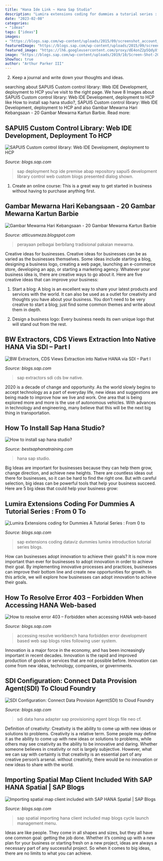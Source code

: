 ```yaml
---
title: "Hana Ide Link ~ Hana Sap Studio"
description: "Lumira extensions coding for dummies a tutorial series : from 0 to"
date: "2023-02-08"
categories:
- "ideas"
tags: ["ideas"]
images:
- "https://blogs.sap.com/wp-content/uploads/2015/09/screenshot_account_hanatrial_ondemand_com_2015_10_05_22_06_29_sap_hana_cockpit01_807644.png"
featuredImage: "https://blogs.sap.com/wp-content/uploads/2015/09/screenshot_account_hanatrial_ondemand_com_2015_10_05_22_06_29_sap_hana_cockpit01_807644.png"
featured_image: "https://lh6.googleusercontent.com/proxy/dE4onZ2p5QdyXf8DoZvdD7PQcZDeNwE9VHgtsbTQaDbDNJDDWvtlRKMmk05PurCzFhllKMjUCcloWEkUh006YyOsHm79sTfAUa_F30tSTuVb1ywuxq3A7BVWUor8ptG6B7TdIFzHHbyL0nv6fP-Gwln5kqL-f63Bf3b5yTNWT_yVHkdNWGXAEwogLbh3IpXBC5p5yp98hizXye6poVpCXtGnhOCTbL17-vlm5-TkU--r=w1200-h630-p-k-no-nu"
image: "https://blogs.sap.com/wp-content/uploads/2019/10/Screen-Shot-2019-10-21-at-8.32.45-am.png"
ShowToc: true
author: "Arthur Parker III"
---
```



2. Keep a journal and write down your thoughts and ideas.

	

		
searching about SAPUI5 Custom control library: Web IDE Development, deployment to HCP you've visit to the right page. We have 8 Images about SAPUI5 Custom control library: Web IDE Development, deployment to HCP like How to install sap hana studio?, SAPUI5 Custom control library: Web IDE Development, deployment to HCP and also Gambar Mewarna Hari Kebangsaan - 20 Gambar Mewarna Kartun Barbie. Read more:
		
    
## SAPUI5 Custom Control Library: Web IDE Development, Deployment To HCP

<img loading=lazy src="https://blogs.sap.com/wp-content/uploads/2016/12/2016-12-15_15-43-17.png" onerror="this.onerror=null;this.src='https://tse2.mm.bing.net/th?id=OIP.vPaGYG77yq_fUkcchq823QHaFU&amp;pid=15.1';" alt="SAPUI5 Custom control library: Web IDE Development, deployment to HCP">

_Source: blogs.sap.com_

>sap deployment hcp ide premise abap repository sapui5 development library control web custom blogs presented dialog shown. 

	

1. Create an online course: This is a great way to get started in business without having to purchase anything first.

    
## Gambar Mewarna Hari Kebangsaan - 20 Gambar Mewarna Kartun Barbie

<img loading=lazy src="https://lh6.googleusercontent.com/proxy/dE4onZ2p5QdyXf8DoZvdD7PQcZDeNwE9VHgtsbTQaDbDNJDDWvtlRKMmk05PurCzFhllKMjUCcloWEkUh006YyOsHm79sTfAUa_F30tSTuVb1ywuxq3A7BVWUor8ptG6B7TdIFzHHbyL0nv6fP-Gwln5kqL-f63Bf3b5yTNWT_yVHkdNWGXAEwogLbh3IpXBC5p5yp98hizXye6poVpCXtGnhOCTbL17-vlm5-TkU--r=w1200-h630-p-k-no-nu" onerror="this.onerror=null;this.src='https://tse1.mm.bing.net/th?id=OIP.AMVHQRyzyTdKsiS9yh76SQHaFj&amp;pid=15.1';" alt="Gambar Mewarna Hari Kebangsaan - 20 Gambar Mewarna Kartun Barbie">

_Source: atticusmeza.blogspot.com_

>perayaan pelbagai berbilang tradisional pakaian mewarna. 

	

Creative ideas for businesses.
Creative ideas for businesses can be as varied as the businesses themselves. Some ideas include starting a blog, designing a business logo, creating a web page, launching an e-commerce store, developing an app, or starting a marketing agency. Whatever your business idea is, there are creative ways to go about it. Here are five creative ideas that can improve your business:
1. Start a blog: A blog is an excellent way to share your latest products and services with the world. It can also be used as a outlet for creativity and thoughts you have about your business. You don’t need to be very creative to start a blog; just find some common themes and write about them in depth.

2. Design a business logo: Every business needs its own unique logo that will stand out from the rest.

    
## BW Extractors, CDS Views Extraction Into Native HANA Via SDI – Part I

<img loading=lazy src="https://blogs.sap.com/wp-content/uploads/2020/07/Flow-Graph1-1.jpg" onerror="this.onerror=null;this.src='https://tse2.mm.bing.net/th?id=OIP.lcng9IjAcHWlTNGwvZD55gHaFl&amp;pid=15.1';" alt="BW Extractors, CDS Views Extraction into Native HANA via SDI – Part I">

_Source: blogs.sap.com_

>sap extractors sdi cds bw native. 

	

2020 is a decade of change and opportunity. As the world slowly begins to accept technology as a part of everyday life, new ideas and suggestions are being made to improve how we live and work. One area that is being explored more and more is the use of autonomous vehicles. With advances in technology and engineering, many believe that this will be the next big thing in transportation.

    
## How To Install Sap Hana Studio?

<img loading=lazy src="http://www.bestsaphanatraining.com/img/eclipse-bin-download-small.jpg" onerror="this.onerror=null;this.src='https://tse2.mm.bing.net/th?id=OIP.xJMd8EAEErlMxejxeE56JQAAAA&amp;pid=15.1';" alt="How to install sap hana studio?">

_Source: bestsaphanatraining.com_

>hana sap studio. 

	

Big Ideas are important for businesses because they can help them grow, change direction, and achieve new heights. There are countless ideas out there for businesses, so it can be hard to find the right one. But with careful selection, big ideas can be powerful tools that help your business succeed. Here are 5 big ideas that could help your business grow: 

    
## Lumira Extensions Coding For Dummies A Tutorial Series : From 0 To

<img loading=lazy src="https://blogs.sap.com/wp-content/uploads/2015/09/screenshot_account_hanatrial_ondemand_com_2015_10_05_22_06_29_sap_hana_cockpit01_807644.png" onerror="this.onerror=null;this.src='https://tse1.mm.bing.net/th?id=OIP.rm0eQCQIuV_DfaPRfKPvlAHaDE&amp;pid=15.1';" alt="Lumira Extensions coding for Dummies A Tutorial Series : From 0 to">

_Source: blogs.sap.com_

>sap extensions coding dataviz dummies lumira introduction tutorial series blogs. 

	

How can businesses adopt innovation to achieve their goals?
It is now more important than ever for businesses to adopt innovation in order to achieve their goal. By implementing innovative processes and practices, businesses can improve their bottom line and create new opportunities for growth. In this article, we will explore how businesses can adopt innovation to achieve their goals.

    
## How To Resolve Error 403 – Forbidden When Accessing HANA Web-based

<img loading=lazy src="https://blogs.sap.com/wp-content/uploads/2019/10/Screen-Shot-2019-10-21-at-8.32.45-am.png" onerror="this.onerror=null;this.src='https://tse4.mm.bing.net/th?id=OIP.t6iTFnV83Y4VvIb04_7FQwHaE-&amp;pid=15.1';" alt="How to resolve error 403 – Forbidden when accessing HANA web-based">

_Source: blogs.sap.com_

>accessing resolve workbench hana forbidden error development based web sap blogs roles following user system. 

	

Innovation is a major force in the economy, and has been increasingly important in recent decades. Innovation is the rapid and improved production of goods or services that are not possible before. Innovation can come from new ideas, technology, companies, or governments.

    
## SDI Configuration: Connect Data Provision Agent(SDI) To Cloud Foundry

<img loading=lazy src="https://blogs.sap.com/wp-content/uploads/2021/03/pic20.png" onerror="this.onerror=null;this.src='https://tse2.mm.bing.net/th?id=OIP.rQbrPcI9ZVvOAJvUfU7lGAHaEC&amp;pid=15.1';" alt="SDI Configuration: Connect Data Provision Agent(SDI) to Cloud Foundry">

_Source: blogs.sap.com_

>sdi data hana adapter sap provisioning agent blogs file neo cf. 

	

Definition of creativity: Creativity is the ability to come up with new ideas or solutions to problems.
Creativity is a relative term. Some people may define it as the ability to come up with new ideas or solutions to problems, while others may see creativity as the ability to be innovative and daring. Whether someone believes in creativity or not is largely subjective. However, what we can say with certainty is that creativity is an essential part of any creative person’s arsenal. without creativity, there would be no innovation or new ideas to share with the world.

    
## Importing Spatial Map Client Included With SAP HANA Spatial | SAP Blogs

<img loading=lazy src="https://blogs.sap.com/wp-content/uploads/2017/12/4_SecurityAdmin-1.jpg" onerror="this.onerror=null;this.src='https://tse2.mm.bing.net/th?id=OIP.kYRJ_8PCmcA2TkC4D_YkUgHaGC&amp;pid=15.1';" alt="Importing spatial map client included with SAP HANA Spatial | SAP Blogs">

_Source: blogs.sap.com_

>sap spatial importing hana client included map blogs cycle launch management menu. 

	

Ideas are like people. They come in all shapes and sizes, but they all have one common goal: getting the job done. Whether it’s coming up with a new plan for your business or starting fresh on a new project, ideas are always a necessary part of any successful project. So when it comes to big ideas, there are no limits to what you can achieve.

